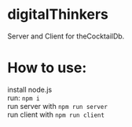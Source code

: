 # digitalThinkers

Server and Client for theCocktailDb.

# How to use:
install node.js<br/>
run: ```npm i```<br/>
run server with ```npm run server```<br/>
run client with ```npm run client```
